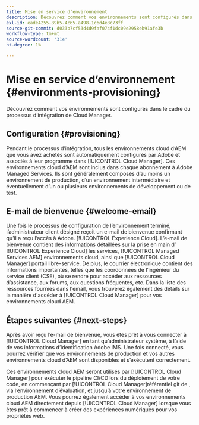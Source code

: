 ```yaml
---
title: Mise en service d’environnement
description: Découvrez comment vos environnements sont configurés dans le cadre du processus d’intégration de Cloud Manager.
exl-id: eade4255-89b5-4c65-a498-1c6d4e8c73ff
source-git-commit: d033b7cf53d4d9faf074f1dc09e2958eb91afe3b
workflow-type: tm+mt
source-wordcount: '314'
ht-degree: 1%

---
```



# Mise en service d’environnement {#environments-provisioning}

Découvrez comment vos environnements sont configurés dans le cadre du processus d’intégration de Cloud Manager.

## Configuration {#provisioning}

Pendant le processus d’intégration, tous les environnements cloud d’AEM que vous avez achetés sont automatiquement configurés par Adobe et associés à leur programme dans [!UICONTROL Cloud Manager]. Ces environnements cloud d’AEM sont inclus dans chaque abonnement à Adobe Managed Services. Ils sont généralement composés d’au moins un environnement de production, d’un environnement intermédiaire et éventuellement d’un ou plusieurs environnements de développement ou de test.

## E-mail de bienvenue {#welcome-email}

Une fois le processus de configuration de l’environnement terminé, l’administrateur client désigné reçoit un e-mail de bienvenue confirmant qu’il a reçu l’accès à Adobe. [!UICONTROL Experience Cloud]. L’e-mail de bienvenue contient des informations détaillées sur la prise en main d’ [!UICONTROL Experience Cloud] les services, [!UICONTROL Managed Services AEM] environnements cloud, ainsi que [!UICONTROL Cloud Manager] portail libre-service. De plus, le courrier électronique contient des informations importantes, telles que les coordonnées de l’ingénieur du service client (CSE), où se rendre pour accéder aux ressources d’assistance, aux forums, aux questions fréquentes, etc. Dans la liste des ressources fournies dans l&#39;email, vous trouverez également des détails sur la manière d&#39;accéder à [!UICONTROL Cloud Manager] pour vos environnements cloud AEM.

## Étapes suivantes {#next-steps}

Après avoir reçu l’e-mail de bienvenue, vous êtes prêt à vous connecter à [!UICONTROL Cloud Manager] en tant qu’administrateur système, à l’aide de vos informations d’identification Adobe IMS. Une fois connecté, vous pourrez vérifier que vos environnements de production et vos autres environnements cloud d’AEM sont disponibles et s’exécutent correctement.

Ces environnements cloud AEM seront utilisés par [!UICONTROL Cloud Manager] pour exécuter le pipeline CI/CD lors du déploiement de votre code, en commençant par [!UICONTROL Cloud Manager]référentiel git de , via l’environnement d’évaluation, et jusqu’à votre environnement de production AEM. Vous pourrez également accéder à vos environnements cloud AEM directement depuis [!UICONTROL Cloud Manager] lorsque vous êtes prêt à commencer à créer des expériences numériques pour vos propriétés web.
